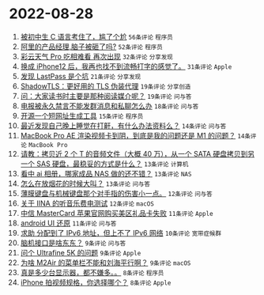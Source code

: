 # 2022-08-28

1. [被初中生 C 语言考住了，尴了个尬](https://www.v2ex.com/t/875942) `56条评论` `程序员`
1. [阿里的产品经理,脑子被砸了吗?](https://www.v2ex.com/t/875957) `52条评论` `程序员`
1. [彩云天气 Pro 吃相难看 再次出现](https://www.v2ex.com/t/875963) `32条评论` `分享发现`
1. [换成 iPhone12 后，我再也找不到流畅打字的感觉了。](https://www.v2ex.com/t/875954) `31条评论` `Apple`
1. [发现 LastPass 是个坑](https://www.v2ex.com/t/875964) `21条评论` `分享发现`
1. [ShadowTLS：更好用的 TLS 伪装代理](https://www.v2ex.com/t/875975) `19条评论` `分享创造`
1. [问：大家读书时主要是那种阅读媒介呢？](https://www.v2ex.com/t/875948) `19条评论` `问与答`
1. [电报被永久禁言不能发群消息和私聊怎么办](https://www.v2ex.com/t/875938) `18条评论` `问与答`
1. [开源一个短网址生成工具](https://www.v2ex.com/t/875924) `15条评论` `程序员`
1. [最近发现自己晚上睡觉在打鼾，有什么办法资料么？](https://www.v2ex.com/t/875945) `14条评论` `问与答`
1. [MacBook Pro AE 渲染视频卡到阴，到底是我的问题还是 M1 的问题？](https://www.v2ex.com/t/875932) `14条评论` `MacBook Pro`
1. [请教：拷贝近 2 个 T 的音频文件（大概 40 万），从一个 SATA 硬盘拷贝到另一个 SAS 硬盘，最稳妥的方式是什么？](https://www.v2ex.com/t/875960) `13条评论` `计算机`
1. [看中 ai 相册，哪家成品 NAS 做的还不错？](https://www.v2ex.com/t/875949) `13条评论` `NAS`
1. [怎么在放烟花的时候大叫？](https://www.v2ex.com/t/875930) `13条评论` `问与答`
1. [薄膜键盘与机械键盘那个对手指的伤害小一点。](https://www.v2ex.com/t/875987) `12条评论` `问与答`
1. [关于 IINA 的听音乐费电测试](https://www.v2ex.com/t/875926) `12条评论` `macOS`
1. [中信 MasterCard 苹果官网购买美区礼品卡失败](https://www.v2ex.com/t/875996) `11条评论` `Apple`
1. [android UI 还原](https://www.v2ex.com/t/875925) `11条评论` `问与答`
1. [求助 分配到了 IPv6 地址，但上不了 IPv6 网络](https://www.v2ex.com/t/875981) `10条评论` `宽带症候群`
1. [脑机接口是啥东东？](https://www.v2ex.com/t/875984) `9条评论` `问与答`
1. [问个 Ultrafine 5K 的问题](https://www.v2ex.com/t/875961) `9条评论` `Apple`
1. [为啥 M2Air 的菜单栏不能和刘海平行啊？](https://www.v2ex.com/t/875959) `9条评论` `macOS`
1. [真是多少台显示器，都不嫌多。。](https://www.v2ex.com/t/875998) `8条评论` `程序员`
1. [iPhone 拍视频规格，你选择哪个？](https://www.v2ex.com/t/875971) `8条评论` `Apple`
